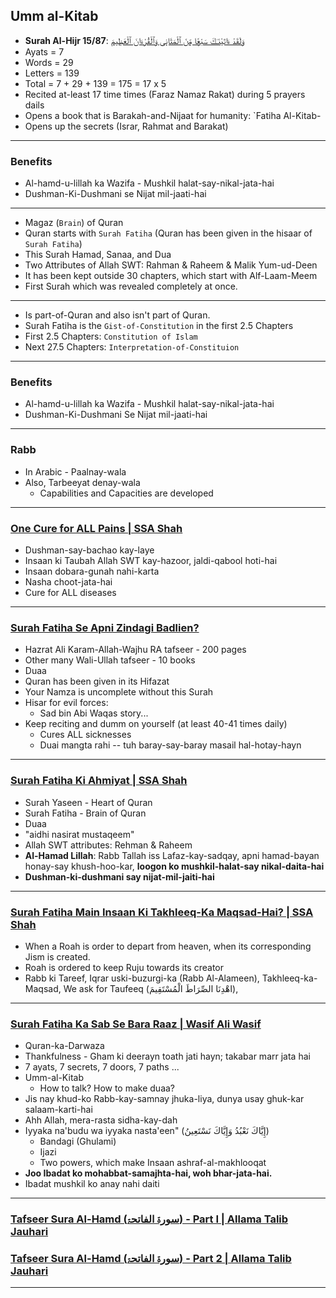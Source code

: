 
## Umm al-Kitab
* __Surah Al-Hijr 15/87__: [وَلَقَدْ ءَاتَيْنَـٰكَ سَبْعًۭا مِّنَ ٱلْمَثَانِى وَٱلْقُرْءَانَ ٱلْعَظِيمَ](https://quran.com/15/87)
* Ayats = 7
* Words = 29
* Letters = 139
* Total = 7 + 29 + 139 = 175 = 17 x 5
* Recited at-least 17 time times (Faraz Namaz Rakat) during 5 prayers dails
* Opens a book that is Barakah-and-Nijaat for humanity: `Fatiha Al-Kitab-
* Opens up the secrets (Israr, Rahmat and Barakat)

***
### Benefits
* Al-hamd-u-lillah ka Wazifa - Mushkil halat-say-nikal-jata-hai
* Dushman-Ki-Dushmani se Nijat mil-jaati-hai

***

* Magaz (`Brain`) of Quran
* Quran starts with `Surah Fatiha` (Quran has been given in the hisaar of `Surah Fatiha`)
* This Surah Hamad, Sanaa, and Dua 
* Two Attributes of Allah SWT: Rahman & Raheem & Malik Yum-ud-Deen
* It has been kept outside 30 chapters, which start with Alf-Laam-Meem 
* First Surah which was revealed completely at once.

***

* Is part-of-Quran and also isn't part of Quran.
* Surah Fatiha is the `Gist-of-Constitution` in the first 2.5 Chapters
* First 2.5 Chapters: `Constitution of Islam`
* Next 27.5 Chapters: `Interpretation-of-Constituion`

***

### Benefits
* Al-hamd-u-lillah ka Wazifa - Mushkil halat-say-nikal-jata-hai
* Dushman-Ki-Dushmani Se Nijat mil-jaati-hai

***

### Rabb
* In Arabic - Paalnay-wala
* Also, Tarbeeyat denay-wala
  * Capabilities and Capacities are developed

***

### [One Cure for ALL Pains | SSA Shah](https://www.youtube.com/shorts/HNe12DgxRTY)
* Dushman-say-bachao kay-laye
* Insaan ki Taubah Allah SWT kay-hazoor, jaldi-qabool hoti-hai
* Insaan dobara-gunah nahi-karta
* Nasha choot-jata-hai
* Cure for ALL diseases

***

### [Surah Fatiha Se Apni Zindagi Badlien?](https://www.youtube.com/watch?v=PVnOOxDc1Yc)
* Hazrat Ali Karam-Allah-Wajhu RA tafseer - 200 pages
* Other many Wali-Ullah tafseer - 10 books
* Duaa
* Quran has been given in its Hifazat
* Your Namza is uncomplete without this Surah
* Hisar for evil forces:
  * Sad bin Abi Waqas story...
* Keep reciting and dumm on yourself (at least 40-41 times daily)
  * Cures ALL sicknesses
  * Duai mangta rahi -- tuh baray-say-baray masail hal-hotay-hayn

***

### [Surah Fatiha Ki Ahmiyat | SSA Shah](https://www.youtube.com/watch?v=gSA_RKnzf1A)
* Surah Yaseen - Heart of Quran
* Surah Fatiha - Brain of Quran
* Duaa
* "aidhi nasirat mustaqeem"
* Allah SWT attributes: Rehman & Raheem
* __Al-Hamad Lillah__: Rabb Tallah iss Lafaz-kay-sadqay, apni hamad-bayan honay-say khush-hoo-kar, __loogon ko mushkil-halat-say nikal-daita-hai__
* __Dushman-ki-dushmani say nijat-mil-jaiti-hai__

***

### [Surah Fatiha Main Insaan Ki Takhleeq-Ka Maqsad-Hai? | SSA Shah](https://www.youtube.com/watch?v=hyTSleVTIgg)
* When a Roah is order to depart from heaven, when its corresponding Jism is created.
* Roah is ordered to keep Ruju towards its creator
* Rabb ki Tareef, Iqrar uski-buzurgi-ka (Rabb Al-Alameen), Takhleeq-ka-Maqsad, We ask for Taufeeq (اهْدِنَا الصِّرَاطَ الْمُسْتَقِيمَ),

***

### [Surah Fatiha Ka Sab Se Bara Raaz | Wasif Ali Wasif](https://www.youtube.com/watch?v=hXCHvBcF3d4)
* Quran-ka-Darwaza
* Thankfulness - Gham ki deerayn toath jati hayn; takabar marr jata hai
* 7 ayats, 7 secrets, 7 doors, 7 paths ...
* Umm-al-Kitab
  * How to talk? How to make duaa?
* Jis nay khud-ko Rabb-kay-samnay jhuka-liya, dunya usay ghuk-kar salaam-karti-hai
* Ahh Allah, mera-rasta sidha-kay-dah
* Iyyaka na'budu wa iyyaka nasta'een" (إِيَّاكَ نَعْبُدُ وَإِيَّاكَ نَسْتَعِينُ)
  * Bandagi (Ghulami)
  * Ijazi
  * Two powers, which make Insaan ashraf-al-makhlooqat
* __Joo Ibadat ko mohabbat-samajhta-hai, woh bhar-jata-hai.__
* Ibadat mushkil ko anay nahi daiti
***

### [Tafseer Sura Al-Hamd (سورۃ الفاتحۃ) - Part I | Allama Talib Jauhari](https://www.youtube.com/watch?v=r8yy9dspaAk)
### [Tafseer Sura Al-Hamd (سورۃ الفاتحۃ) - Part 2 | Allama Talib Jauhari](https://www.youtube.com/watch?v=s_Mz1ANEuKM)

***
